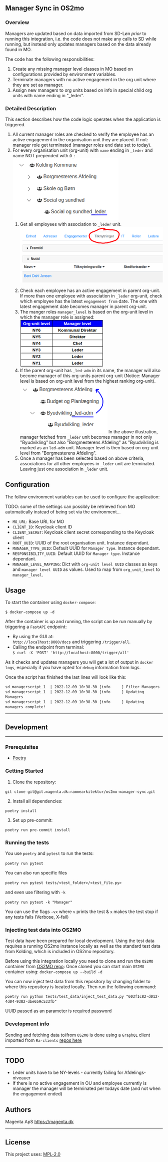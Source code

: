 ## Manager Sync in OS2mo

### Overview

Managers are updated based on data imported from SD-Løn _prior_ to running this integration, i.e.
the code does not make any calls to SD while running, but instead only updates managers
based on the data already found in MO.

The code has the following responsibilities:

1. Create any missing manager level classes in MO based on configurations provided by
   environment variables.
2. Terminate managers with no active engagement in the org unit where they are set
   as manager.
3. Assign new managers to org units based on info in special child org units
   with name ending in "_leder".

### Detailed Description

This section describes how the code logic operates when the application is triggered.

1. All current manager roles are checked to verify the employee has an active engagement in the organisation unit
   they are placed. If not: manager role get terminated (manager roles end date set to today).
2. For every organisation unit (org-unit) with `name` ending in `_leder` and name NOT prepended with `Ø_`:
   ![_leder org-unit](os2mo_managersync_images/_leder.png  "_leder org-unit")
    1. Get all employees with association to `_leder` unit.
       ![Tilknytninger](os2mo_managersync_images/tilknytning.png  "Tilknytninger")</p>
    2. Check each employee has an active engagement in parent org-unit. If more than
       one employee with association in `_leder` org-unit, check which employee has
       the latest `engagement from` date. The one with latest engagement date becomes
       manager in parent org-unit.
    3. The manger roles `manager_level` is based on the org-unit level in which
       the manager role is assigned:
       ![Manager level](os2mo_managersync_images/manager_level.png)
    4. If the parent org-unit has `_led-adm` in its name, the manager will also become
       manager of this org-units parent org-unit (Notice: Manager level is based
       on org-unit level from the highest ranking org-unit).
       ![led-adm](os2mo_managersync_images/_led-adm.png)
       In the above illustration, manager fetched from `_leder` unit becomes manager
       in not only "Byudvikling" but also "Borgmesterens Afdeling" as "Byudvikling is
       marked as an `led-adm` unit. Manager level is then based on org-unit level
       from "Borgmesterens Afdeling".
    5. Once a manager has been selected based on above criteria, associations for all
       other employees in `_leder` unit are terminated. Leaving just one association
       in `_leder` unit.

## Configuration

The follow environment variables can be used to configure the application:

TODO: some of the settings can possibly be retrieved from MO automatically
instead of being set via the environment...

* `MO_URL`:  Base URL for MO
* `CLIENT_ID`:  Keycloak client ID
* `CLIENT_SECRET`: Keycloak client secret corresponding to the Keycloak client
* `ROOT_UUID`: UUID of the root organisation unit. Instance dependant.
* `MANAGER_TYPE_UUID`: Default UUID for `Manager type`. Instance dependant.
* `RESPONSIBILITY_UUID`: Default UUID for `Manager type`. Instance dependant.
* `MANAGER_LEVEL_MAPPING`: Dict with `org-unit level UUID` classes as keys and `manager level UUID` as values. Used to
  map from `org_unit_level` to `manager_level`.

## Usage

To start the container using `docker-compose`:

```
$ docker-compose up -d
```

After the container is up and running, the script can be run manually by
triggering a `FastAPI` endpoint:

* By using the GUI at:<br>
  ```http://localhost:8000/docs```
  and triggering `/trigger/all`.
* Calling the endpoint from terminal: <br>
  ```$ curl -X 'POST' 'http://localhost:8000/trigger/all'``` <br>

As it checks and updates managers you will get a lot of output in `docker logs`,
especially if you have opted for `debug` information from logs.

Once the script has finished the last lines will look like this:

```
sd_managerscript_1  | 2022-12-09 10:38.30 [info     ] Filter Managers
sd_managerscript_1  | 2022-12-09 10:38.30 [info     ] Updating Managers
sd_managerscript_1  | 2022-12-09 10:38.30 [info     ] Updating managers complete!

```

***

## Development

***

### Prerequisites

- [Poetry](https://github.com/python-poetry/poetry)

### Getting Started

1. Clone the repository:

```
git clone git@git.magenta.dk:rammearkitektur/os2mo-manager-sync.git
```

2. Install all dependencies:

```
poetry install
```

3. Set up pre-commit:

```
poetry run pre-commit install
```

### Running the tests

You use `poetry` and `pytest` to run the tests:

`poetry run pytest`

You can also run specific files

`poetry run pytest tests/<test_folder>/<test_file.py>`

and even use filtering with `-k`

`poetry run pytest -k "Manager"`

You can use the flags `-vx` where `v` prints the test & `x` makes the test stop if any tests fails (Verbose, X-fail)

### Injecting test data into OS2MO

Test data have been prepared for local development. Using the test data requires
a running OS2mo instance locally as well as the standard test data from Kolding,
which is included in OS2mo repository.

Before using this integration locally you need to clone and run the `OS2MO` container
from [OS2MO repo](https://git.magenta.dk/rammearkitektur/os2mo):
Once cloned you can start main `OS2MO` container using:
```docker-compose up --build -d```

You can now inject test data from this repository by changing folder to where this repository is located locally.
Then run the following command:

```
poetry run python tests/test_data/inject_test_data.py "603f1c82-d012-4d04-9382-dbe659c533fb"
```

UUID passed as an parameter is required password

### Development info

Sending and fetching data to/from `OS2MO` is done using a `GraphQL` client imported
from `Ra-clients` [repos here](https://git.magenta.dk/rammearkitektur/ra-clients)

***

## TODO

* Leder units have to be NY-levels - currently failing for Afdelings-niveauer
* If there is no active engagement in OU and employee currently is manager
  the manager will be terminated per todays date (and not when the engagement ended)

## Authors

Magenta ApS <https://magenta.dk>
***

## License

This project uses: [MPL-2.0](os2mo_managersync_images/MPL-2.0.txt)
